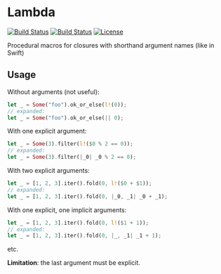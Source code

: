 # Lambda

[![Build Status](https://travis-ci.org/kgv/lambda.svg?branch=master)](https://travis-ci.org/kgv/lambda)
[![Build Status](https://ci.appveyor.com/api/projects/status/github/kgv/format?svg=true)](https://ci.appveyor.com/project/kgv/format)
[![License](https://img.shields.io/badge/license-MIT%20OR%20Apache--2.0-blue.svg)](#license)

Procedural macros for closures with shorthand argument names (like in Swift)

## Usage

Without arguments (not useful):

```rust
let _ = Some("foo").ok_or_else(l!(0));
// expanded:
let _ = Some("foo").ok_or_else(|| 0);
```

With one explicit argument:

```rust
let _ = Some(3).filter(l!($0 % 2 == 0));
// expanded:
let _ = Some(3).filter(|_0| _0 % 2 == 0);
```

With two explicit arguments:

```rust
let _ = [1, 2, 3].iter().fold(0, l!($0 + $1));
// expanded:
let _ = [1, 2, 3].iter().fold(0, |_0, _1| _0 + _1);
```

With one explicit, one implicit arguments:

```rust
let _ = [1, 2, 3].iter().fold(0, l!($1 + 1));
// expanded:
let _ = [1, 2, 3].iter().fold(0, |_, _1| _1 + 1);
```

etc.

**Limitation**: the last argument must be explicit.

